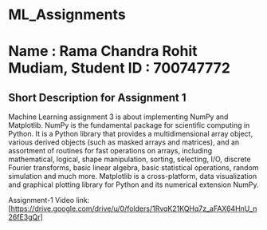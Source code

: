 # ML_Assignments
# Name : Rama Chandra Rohit Mudiam, Student ID : 700747772 

## Short Description for Assignment 1 

Machine Learning assignment 3 is about implementing NumPy and Matplotlib. NumPy is the fundamental package for scientific computing in Python. It is a Python library that provides a multidimensional array object, various derived objects (such as masked arrays and matrices), and an assortment of routines for fast operations on arrays, including mathematical, logical, shape manipulation, sorting, selecting, I/O, discrete Fourier transforms, basic linear algebra, basic statistical operations, random simulation and much more. Matplotlib is a cross-platform, data visualization and graphical plotting library for Python and its numerical extension NumPy.

Assignment-1 Video link: [https://drive.google.com/drive/u/0/folders/1RvqK21KQHq7z_aFAX64HnU_n26fE3gQr] 
